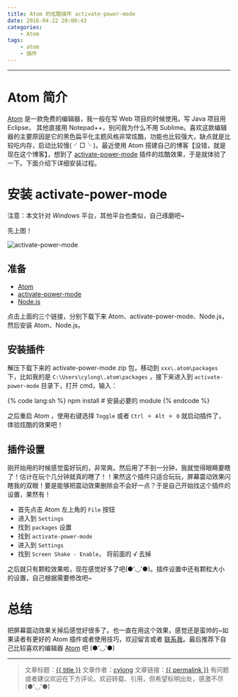 ```yaml
---
title: Atom 的炫酷插件 activate-power-mode
date: 2016-04-22 20:00:43
categories:
    - Atom
tags:
    - atom
    - 插件
---
```

---

# Atom 简介

[Atom][] 是一款免费的编辑器，我一般在写 Web 项目的时候使用。写 Java 项目用 Eclipse， 其他直接用 Notepad++，别问我为什么不用 Sublime。喜欢这款编辑器的主要原因是它的黑色扁平化主题风格非常炫酷，功能也比较强大，缺点就是比较吃内存，启动比较慢( ╯□╰ )。最近使用 Atom 搭建自己的博客【没错，就是现在这个博客】，想到了 [activate-power-mode][] 插件的炫酷效果，于是就体验了一下。下面介绍下详细安装过程。

<!-- more -->

# 安装 activate-power-mode

注意：本文针对 *Windows* 平台，其他平台也类似，自己琢磨吧~

先上图！

![activate-power-mode](activate-power-mode.gif)

## 准备

*   [Atom][]
*   [activate-power-mode][]
*   [Node.js][]

点击上面的三个链接，分别下载下来 Atom、activate-power-mode、Node.js，然后安装 Atom、Node.js。

## 安装插件

解压下载下来的 activate-power-mode zip 包，移动到 `xxx\.atom\packages` 下，比如我的是 `C:\Users\cylong\.atom\packages` ，接下来进入到 `activate-power-mode` 目录下，打开 cmd，输入：

{% code lang:sh %}
    npm install # 安装必要的 module
{% endcode %}

之后重启 Atom ，使用右键选择 `Toggle` 或者 `Ctrl ＋ Alt ＋ O` 就启动插件了，体验炫酷的效果吧！

## 插件设置

刚开始用的时候感觉蛮好玩的，非常爽。然后用了不到一分钟，我就觉得眼睛要瞎了！估计在玩个几分钟就真的瞎了！！果然这个插件只适合玩玩，屏幕震动效果闪瞎我的双眼！要是能够把震动效果删除会不会好一点？于是自己开始找这个插件的设置，果然有！

*   首先点击 Atom 左上角的 `File` 按钮
*   进入到 `Settings`
*   找到 `packages` 设置
*   找到  `activate-power-mode`
*   进入到  `Settings`
*   找到 `Screen Shake - Enable`， 将前面的 √ 去掉

之后就只有颗粒效果啦，现在感觉好多了吧(●'◡'●)。插件设置中还有颗粒大小的设置，自己根据需要修改吧~

# 总结

把屏幕震动效果关掉后感觉好很多了。也一直在用这个效果，感觉还是蛮帅的~如果读者有更好的 Atom 插件或者使用技巧，欢迎留言或者 [联系我][]。最后推荐下自己比较喜欢的编辑器 [Atom][] 吧 (●'◡'●)

---

> 文章标题：<a href='{{ permalink }}' title='{{ title }}' >{{ title }}</a>
> 文章作者：[cylong](http://www.cylong.cc/about/ "cylong")
> 文章链接：<a href='{{ permalink }}' title='{{ title }}' >{{ permalink }}</a>
> 有问题或者建议欢迎在下方评论。欢迎转载、引用，但希望标明出处，感激不尽(●'◡'●)


[Atom]: https://atom.io/ "Atom"
[activate-power-mode]: https://github.com/JoelBesada/activate-power-mode "activate-power-mode"
[Node.js]: http://nodejs.org/ "Node.js"
[联系我]: /about/#联系我
